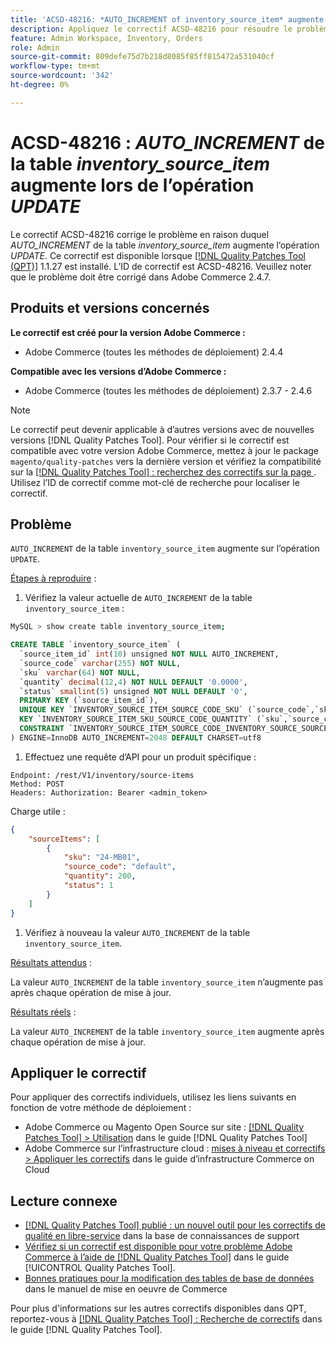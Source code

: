 ```yaml
---
title: 'ACSD-48216: *AUTO_INCREMENT of inventory_source_item* augmente la table lors de l’opération *UPDATE*'
description: Appliquez le correctif ACSD-48216 pour résoudre le problème Adobe Commerce où *AUTO_INCREMENT de la table inventory_source_item* augmente lors de l’opération *UPDATE*.
feature: Admin Workspace, Inventory, Orders
role: Admin
source-git-commit: 809defe75d7b218d8085f85ff815472a531040cf
workflow-type: tm+mt
source-wordcount: '342'
ht-degree: 0%

---
```


# ACSD-48216 : *AUTO_INCREMENT* de la table *inventory_source_item* augmente lors de l’opération *UPDATE*

Le correctif ACSD-48216 corrige le problème en raison duquel *AUTO_INCREMENT* de la table *inventory_source_item* augmente l’opération *UPDATE*. Ce correctif est disponible lorsque [[!DNL Quality Patches Tool (QPT)]](https://experienceleague.adobe.com/en/docs/commerce-knowledge-base/kb/announcements/commerce-announcements/magento-quality-patches-released-new-tool-to-self-serve-quality-patches) 1.1.27 est installé. L’ID de correctif est ACSD-48216. Veuillez noter que le problème doit être corrigé dans Adobe Commerce 2.4.7.

## Produits et versions concernés

**Le correctif est créé pour la version Adobe Commerce :**

* Adobe Commerce (toutes les méthodes de déploiement) 2.4.4

**Compatible avec les versions d’Adobe Commerce :**

* Adobe Commerce (toutes les méthodes de déploiement) 2.3.7 - 2.4.6

>[!NOTE]
>
>Le correctif peut devenir applicable à d’autres versions avec de nouvelles versions [!DNL Quality Patches Tool]. Pour vérifier si le correctif est compatible avec votre version Adobe Commerce, mettez à jour le package `magento/quality-patches` vers la dernière version et vérifiez la compatibilité sur la [[!DNL Quality Patches Tool] : recherchez des correctifs sur la page ](https://experienceleague.adobe.com/tools/commerce-quality-patches/index.html). Utilisez l’ID de correctif comme mot-clé de recherche pour localiser le correctif.

## Problème

`AUTO_INCREMENT` de la table `inventory_source_item` augmente sur l’opération `UPDATE`.

<u>Étapes à reproduire</u> :

1. Vérifiez la valeur actuelle de `AUTO_INCREMENT` de la table `inventory_source_item` :

```bash
MySQL > show create table inventory_source_item;
```

```SQL
CREATE TABLE `inventory_source_item` (
  `source_item_id` int(10) unsigned NOT NULL AUTO_INCREMENT,
  `source_code` varchar(255) NOT NULL,
  `sku` varchar(64) NOT NULL,
  `quantity` decimal(12,4) NOT NULL DEFAULT '0.0000',
  `status` smallint(5) unsigned NOT NULL DEFAULT '0',
  PRIMARY KEY (`source_item_id`),
  UNIQUE KEY `INVENTORY_SOURCE_ITEM_SOURCE_CODE_SKU` (`source_code`,`sku`),
  KEY `INVENTORY_SOURCE_ITEM_SKU_SOURCE_CODE_QUANTITY` (`sku`,`source_code`,`quantity`),
  CONSTRAINT `INVENTORY_SOURCE_ITEM_SOURCE_CODE_INVENTORY_SOURCE_SOURCE_CODE` FOREIGN KEY (`source_code`) REFERENCES `inventory_source` (`source_code`) ON DELETE CASCADE
) ENGINE=InnoDB AUTO_INCREMENT=2048 DEFAULT CHARSET=utf8
```

1. Effectuez une requête d’API pour un produit spécifique :

`Endpoint: /rest/V1/inventory/source-items`\
`Method: POST`\
`Headers: Authorization: Bearer <admin_token>`

Charge utile :

```JSON
{
    "sourceItems": [
        {
            "sku": "24-MB01",
            "source_code": "default",
            "quantity": 200,
            "status": 1
        }
    ]
}
```

1. Vérifiez à nouveau la valeur `AUTO_INCREMENT` de la table `inventory_source_item`.

<u>Résultats attendus</u> :

La valeur `AUTO_INCREMENT` de la table `inventory_source_item` n’augmente pas après chaque opération de mise à jour.

<u>Résultats réels</u> :

La valeur `AUTO_INCREMENT` de la table `inventory_source_item` augmente après chaque opération de mise à jour.

## Appliquer le correctif

Pour appliquer des correctifs individuels, utilisez les liens suivants en fonction de votre méthode de déploiement :

* Adobe Commerce ou Magento Open Source sur site : [[!DNL Quality Patches Tool] > Utilisation](/help/tools/quality-patches-tool/usage.md) dans le guide [!DNL Quality Patches Tool]
* Adobe Commerce sur l’infrastructure cloud : [mises à niveau et correctifs > Appliquer les correctifs](https://experienceleague.adobe.com/docs/commerce-cloud-service/user-guide/develop/upgrade/apply-patches.html) dans le guide d’infrastructure Commerce on Cloud

## Lecture connexe

* [[!DNL Quality Patches Tool] publié : un nouvel outil pour les correctifs de qualité en libre-service](https://experienceleague.adobe.com/en/docs/commerce-knowledge-base/kb/announcements/commerce-announcements/magento-quality-patches-released-new-tool-to-self-serve-quality-patches) dans la base de connaissances de support
* [Vérifiez si un correctif est disponible pour votre problème Adobe Commerce à l’aide de  [!DNL Quality Patches Tool]](/help/tools/quality-patches-tool/patches-available-in-qpt/check-patch-for-magento-issue-with-magento-quality-patches.md) dans le guide [!UICONTROL Quality Patches Tool].
* [ Bonnes pratiques pour la modification des tables de base de données](https://experienceleague.adobe.com/en/docs/commerce-operations/implementation-playbook/best-practices/development/modifying-core-and-third-party-tables#why-adobe-recommends-avoiding-modifications) dans le manuel de mise en oeuvre de Commerce

Pour plus d&#39;informations sur les autres correctifs disponibles dans QPT, reportez-vous à [[!DNL Quality Patches Tool] : Recherche de correctifs](https://experienceleague.adobe.com/tools/commerce-quality-patches/index.html) dans le guide [!DNL Quality Patches Tool].
